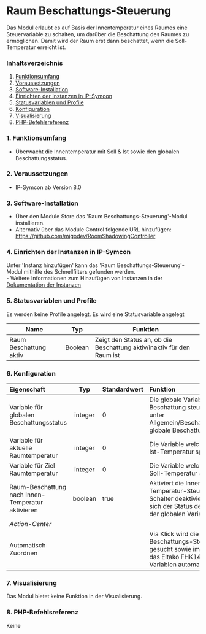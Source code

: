 # Raum Beschattungs-Steuerung
Das Modul erlaubt es auf Basis der Innentemperatur eines Raumes eine Steuervariable zu schalten, um darüber die Beschattung des Raumes zu ermöglichen.
Damit wird der Raum erst dann beschattet, wenn die Soll-Temperatur erreicht ist.

### Inhaltsverzeichnis

1. [Funktionsumfang](#1-funktionsumfang)
2. [Voraussetzungen](#2-voraussetzungen)
3. [Software-Installation](#3-software-installation)
4. [Einrichten der Instanzen in IP-Symcon](#4-einrichten-der-instanzen-in-ip-symcon)
5. [Statusvariablen und Profile](#5-statusvariablen-und-profile)
6. [Konfiguration](#6-konfiguration)
7. [Visualisierung](#7-visualisierung)
8. [PHP-Befehlsreferenz](#8-php-befehlsreferenz)


### 1. Funktionsumfang

* Überwacht die Innentemperatur mit Soll & Ist sowie den globalen Beschattungsstatus.

### 2. Voraussetzungen

- IP-Symcon ab Version 8.0

### 3. Software-Installation

* Über den Module Store das 'Raum Beschattungs-Steuerung'-Modul installieren.
* Alternativ über das Module Control folgende URL hinzufügen: https://github.com/migodev/RoomShadowingController

### 4. Einrichten der Instanzen in IP-Symcon

 Unter 'Instanz hinzufügen' kann das 'Raum Beschattungs-Steuerung'-Modul mithilfe des Schnellfilters gefunden werden.  
    - Weitere Informationen zum Hinzufügen von Instanzen in der [Dokumentation der Instanzen](https://www.symcon.de/service/dokumentation/konzepte/instanzen/#Instanz_hinzufügen)

### 5. Statusvariablen und Profile

Es werden keine Profile angelegt.
Es wird eine Statusvariable angelegt

Name                  | Typ					| Funktion
--------------------- | ------------------- | -------------------
Raum Beschattung aktiv | Boolean		| Zeigt den Status an, ob die Beschattung aktiv/inaktiv für den Raum ist

### 6. Konfiguration

| Eigenschaft                                           |   Typ   | Standardwert | Funktion                                                  |
|:------------------------------------------------------|:-------:|:-------------|:----------------------------------------------------------|
| Variable für globalen Beschattungsstatus              | integer | 0            | Die globale Variable die die globale Beschattung steuert. In der Regel unter Allgemein/Beschattung/Aktivierung globale Beschattung |
| Variable für aktuelle Raumtemperatur                  | integer | 0            | Die Variable welche die aktuelle Ist-Temperatur speichert. |
| Variable für Ziel Raumtemperatur                      | integer | 0            | Die Variable welche die aktuelle Soll-Temperatur speichert. |
| Raum-Beschattung nach Innen-Temperatur aktivieren     | boolean | true         | Aktiviert die Innenraum Temperatur-Steuerung, ist der Schalter deaktiviert, synchronisiert sich der Status der Instanz nur mit der globalen Variable. |
| <em>Action-Center</em>                                |  		  |              |  														 |
| Automatisch Zuordnen                                  |         |              | Via Klick wird die globale Beschattungs-Steuerung Variable gesucht sowie im aktuellen Raum das Eltako FHK14 und die Variablen automatisch vorbefüllt. |

### 7. Visualisierung

Das Modul bietet keine Funktion in der Visualisierung.

### 8. PHP-Befehlsreferenz

Keine